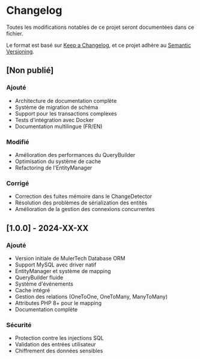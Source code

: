 # Changelog

Toutes les modifications notables de ce projet seront documentées dans ce fichier.

Le format est basé sur [Keep a Changelog](https://keepachangelog.com/en/1.0.0/),
et ce projet adhère au [Semantic Versioning](https://semver.org/spec/v2.0.0.html).

## [Non publié]

### Ajouté
- Architecture de documentation complète
- Système de migration de schéma
- Support pour les transactions complexes
- Tests d'intégration avec Docker
- Documentation multilingue (FR/EN)

### Modifié
- Amélioration des performances du QueryBuilder
- Optimisation du système de cache
- Refactoring de l'EntityManager

### Corrigé
- Correction des fuites mémoire dans le ChangeDetector
- Résolution des problèmes de sérialization des entités
- Amélioration de la gestion des connexions concurrentes

## [1.0.0] - 2024-XX-XX

### Ajouté
- Version initiale de MulerTech Database ORM
- Support MySQL avec driver natif
- EntityManager et système de mapping
- QueryBuilder fluide
- Système d'événements
- Cache intégré
- Gestion des relations (OneToOne, OneToMany, ManyToMany)
- Attributes PHP 8+ pour le mapping
- Documentation complète

### Sécurité
- Protection contre les injections SQL
- Validation des entrées utilisateur
- Chiffrement des données sensibles
